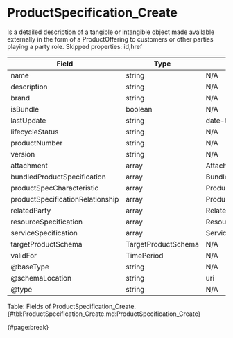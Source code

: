 <!--
    ATTENTION: This file was generated via gradle!
               Do NOT manually edit this file! Any such changes will be overwritten!
-->

# ProductSpecification_Create

Is a detailed description of a tangible or intangible object made available externally in the form of a ProductOffering to customers or other parties playing a party role.
Skipped properties: id,href

| Field | Type | Format | Required |
| ------- | ------- | ------- | --- |
| name | string | N/A | Yes |
| description | string | N/A | No |
| brand | string | N/A | No |
| isBundle | boolean | N/A | No |
| lastUpdate | string | date-time | No |
| lifecycleStatus | string | N/A | No |
| productNumber | string | N/A | No |
| version | string | N/A | No |
| attachment | array | AttachmentOrDocumentRef | No |
| bundledProductSpecification | array | BundledProductSpecification | No |
| productSpecCharacteristic | array | ProductSpecificationCharacteristic | No |
| productSpecificationRelationship | array | ProductSpecificationRelationship | No |
| relatedParty | array | RelatedParty | No |
| resourceSpecification | array | ResourceSpecificationRef | No |
| serviceSpecification | array | ServiceSpecificationRef | No |
| targetProductSchema | TargetProductSchema | N/A | No |
| validFor | TimePeriod | N/A | No |
| @baseType | string | N/A | No |
| @schemaLocation | string | uri | No |
| @type | string | N/A | No |

Table: Fields of ProductSpecification_Create. {#tbl:ProductSpecification_Create.md:ProductSpecification_Create}

{#page:break}
